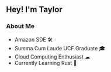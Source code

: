 ## Hey! I'm Taylor

### About Me
- Amazon SDE 🛠 
- Summa Cum Laude UCF Graduate 🎓 
- Cloud Computing Enthusiast ☁
- Currently Learning Rust 🦀


<!--
**TBean18/TBean18** is a ✨ _special_ ✨ repository because its `README.md` (this file) appears on your GitHub profile.

Here are some ideas to get you started:

- 🔭 I’m currently working on ...
- 🌱 I’m currently learning ...
- 👯 I’m looking to collaborate on ...
- 🤔 I’m looking for help with ...
- 💬 Ask me about ...
- 📫 How to reach me: ...
- 😄 Pronouns: ...
- ⚡ Fun fact: ...
-->
